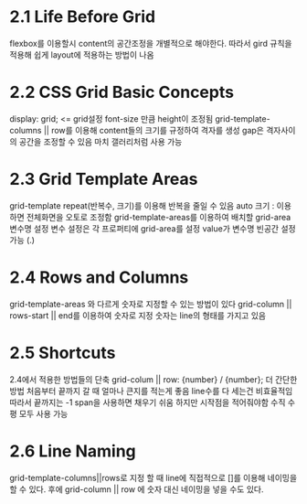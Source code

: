 # 2.1 Life Before Grid
flexbox를 이용할시 content의 공간조정을 개별적으로 해야한다.
따라서 gird 규칙을 적용해 쉽게 layout에 적용하는 방법이 나옴

# 2.2 CSS Grid Basic Concepts
display: grid; <= grid설정
font-size 만큼 height이 조정됨
grid-template-columns || row를 이용해 content들의 크기를 규정하여 격자를 생성
gap은 격자사이의 공간을 조정할 수 있음
마치 갤러리처럼 사용 가능

# 2.3 Grid Template Areas
grid-template repeat(반복수, 크기)를 이용해 반복을 줄일 수 있음
auto 크기 : 이용하면 전체화면을 오토로 조정함
grid-template-areas를 이용하여 배치할 grid-area 변수명 설정
변수 설정은 각 프로퍼티에 grid-area를 설정 value가 변수명
빈공간 설정 가능 (.)

# 2.4 Rows and Columns
grid-template-areas 와 다르게 숫자로 지정할 수 있는 방법이 있다
grid-column || rows-start || end를 이용하여 숫자로 지정
숫자는 line의 형태를 가지고 있음

# 2.5 Shortcuts
2.4에서 적용한 방법들의 단축
grid-colum || row: {number} / {number};
더 간단한 방법
처음부터 끝까지 갈 때 얼마나 큰지를 적는게 좋음
line수를 다 세는건 비효율적임 따라서 끝까지는 -1
span을 사용하면 채우기 쉬움 하지만 시작점을 적어줘야함
수직 수평 모두 사용 가능

# 2.6 Line Naming
grid-template-columns||rows로 지정 할 때 line에 직접적으로 []를 이용해 네이밍을 할 수 있다. 후에 grid-column || row 에 숫자 대신 네이밍을 넣을 수도 있다.